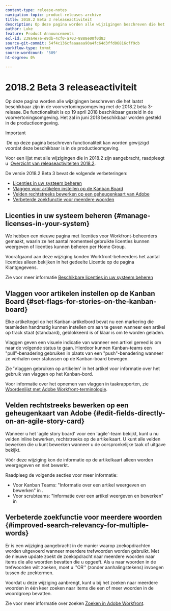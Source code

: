 ```yaml
---
content-type: release-notes
navigation-topic: product-releases-archive
title: 2018.2 Beta 3 releaseactiviteit
description: Op deze pagina worden alle wijzigingen beschreven die het laatst beschikbaar zijn in de voorvertoningsomgeving met de 2018.2 bèta 3-release. De functionaliteit is op 19 april 2018 beschikbaar gesteld in de voorvertoningsomgeving. Het zal in juni 2018 beschikbaar worden gesteld in de productieomgeving.
author: Luke
feature: Product Announcements
exl-id: 239a4e7e-e9db-4cf0-a703-8888e00f0d83
source-git-commit: 54f4c136cfaaaaaa90a4fc64d3ffd06816cff9cb
workflow-type: tm+mt
source-wordcount: '509'
ht-degree: 0%

---
```


# 2018.2 Beta 3 releaseactiviteit

Op deze pagina worden alle wijzigingen beschreven die het laatst beschikbaar zijn in de voorvertoningsomgeving met de 2018.2 bèta 3-release. De functionaliteit is op 19 april 2018 beschikbaar gesteld in de voorvertoningsomgeving. Het zal in juni 2018 beschikbaar worden gesteld in de productieomgeving.

>[!IMPORTANT]
>
> De op deze pagina beschreven functionaliteit kan worden gewijzigd voordat deze beschikbaar is in de productieomgeving.

Voor een lijst met alle wijzigingen die in 2018.2 zijn aangebracht, raadpleegt u  [Overzicht van releaseactiviteiten 2018.2](../../../../product-announcements/product-releases/quarterly-release-archive/2018.2-release-activity/2018.2-release-activity-overview.md).

De versie 2018.2 Beta 3 bevat de volgende verbeteringen:

* [Licenties in uw systeem beheren](#manage-licenses-in-your-system)
* [Vlaggen voor artikelen instellen op de Kanban Board](#set-flags-for-stories-on-the-kanban-board)
* [Velden rechtstreeks bewerken op een geheugenkaart van Adobe](#edit-fields-directly-on-an-agile-story-card)
* [Verbeterde zoekfunctie voor meerdere woorden](#improved-search-relevancy-for-multiple-words)

## Licenties in uw systeem beheren {#manage-licenses-in-your-system}

We hebben een nieuwe pagina met licenties voor Workfront-beheerders gemaakt, waarin ze het aantal momenteel gebruikte licenties kunnen weergeven of licenties kunnen beheren per Home Group. 

Voorafgaand aan deze wijziging konden Workfront-beheerders het aantal licenties alleen bekijken in het gedeelte Licentie op de pagina Klantgegevens.

Zie voor meer informatie [Beschikbare licenties in uw systeem beheren](../../../../administration-and-setup/get-started-wf-administration/manage-available-licenses-in-your-system.md)

## Vlaggen voor artikelen instellen op de Kanban Board {#set-flags-for-stories-on-the-kanban-board}

Elke artikeltegel op het Kanban-artikelbord bevat nu een markering die teamleden handmatig kunnen instellen om aan te geven wanneer een artikel op track staat (standaard), geblokkeerd is of klaar is om te worden geladen.

Vlaggen geven een visuele indicatie van wanneer een artikel gereed is om naar de volgende status te gaan. Hierdoor kunnen Kanban-teams een &quot;pull&quot;-benadering gebruiken in plaats van een &quot;push&quot;-benadering wanneer ze verhalen over statussen op de Kanban-board bewegen.

Zie &#39;Vlaggen gebruiken op artikelen&#39; in het artikel voor informatie over het gebruik van vlaggen op het Kanban-bord.

Voor informatie over het opnemen van vlaggen in taakrapporten, zie [Woordenlijst met Adobe Workfront-terminologie](../../../../workfront-basics/navigate-workfront/workfront-navigation/workfront-terminology-glossary.md).  

## Velden rechtstreeks bewerken op een geheugenkaart van Adobe {#edit-fields-directly-on-an-agile-story-card}

Wanneer u het &#39;agile story board&#39; voor een &#39;agile&#39;-team bekijkt, kunt u nu velden inline bewerken, rechtstreeks op de artikelkaart. U kunt alle velden bewerken die u kunt bewerken wanneer u de oorspronkelijke taak of uitgave bekijkt.

Vóór deze wijziging kon de informatie op de artikelkaart alleen worden weergegeven en niet bewerkt.

Raadpleeg de volgende secties voor meer informatie:

* Voor Kanban Teams: &quot;Informatie over een artikel weergeven en bewerken&quot; in . 
* Voor scrubteams: &quot;Informatie over een artikel weergeven en bewerken&quot; in

## Verbeterde zoekfunctie voor meerdere woorden {#improved-search-relevancy-for-multiple-words}

Er is een wijziging aangebracht in de manier waarop zoekopdrachten worden uitgevoerd wanneer meerdere trefwoorden worden gebruikt. Met de nieuwe update zoekt de zoekopdracht naar meerdere woorden naar items die alle woorden bevatten die u opgeeft. Als u naar woorden in de trefwoorden wilt zoeken, moet u &#39;&#39;OR&#39;&#39; (zonder aanhalingstekens) invoegen tussen de zoektermen. 

Voordat u deze wijziging aanbrengt, kunt u bij het zoeken naar meerdere woorden in één keer zoeken naar items die een of meer woorden in de woordgroep bevatten. 

Zie voor meer informatie over zoeken [Zoeken in Adobe Workfront](../../../../workfront-basics/navigate-workfront/search/search-workfront.md).
